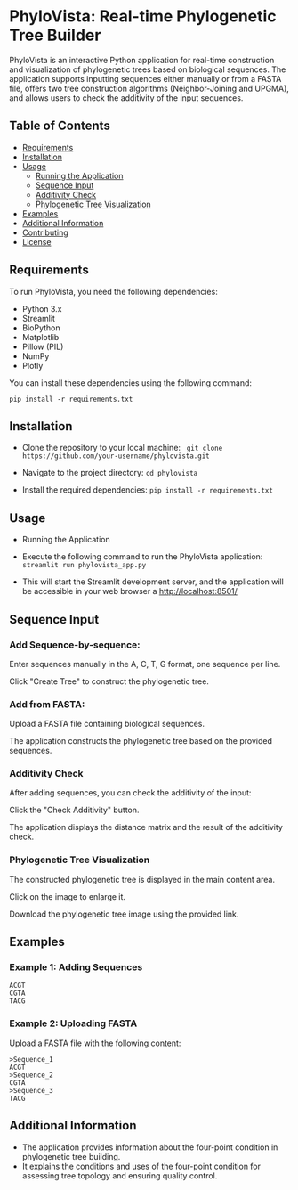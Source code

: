 # PhyloVista: Real-time Phylogenetic Tree Builder

PhyloVista is an interactive Python application for real-time construction and visualization of phylogenetic trees based on biological sequences. The application supports inputting sequences either manually or from a FASTA file, offers two tree construction algorithms (Neighbor-Joining and UPGMA), and allows users to check the additivity of the input sequences.

## Table of Contents
- [Requirements](#requirements)
- [Installation](#installation)
- [Usage](#usage)
  - [Running the Application](#running-the-application)
  - [Sequence Input](#sequence-input)
  - [Additivity Check](#additivity-check)
  - [Phylogenetic Tree Visualization](#phylogenetic-tree-visualization)
- [Examples](#examples)
- [Additional Information](#additional-information)
- [Contributing](#contributing)
- [License](#license)

## Requirements

To run PhyloVista, you need the following dependencies:

- Python 3.x
- Streamlit
- BioPython
- Matplotlib
- Pillow (PIL)
- NumPy
- Plotly

You can install these dependencies using the following command:

```
pip install -r requirements.txt
```

## Installation

- Clone the repository to your local machine:
``` git clone https://github.com/your-username/phylovista.git```

- Navigate to the project directory:
```cd phylovista```

- Install the required dependencies:
```pip install -r requirements.txt```

## Usage
- Running the Application
- Execute the following command to run the PhyloVista application:
```streamlit run phylovista_app.py```

- This will start the Streamlit development server, and the application will be accessible in your web browser a [http://localhost:8501/](http://localhost:8501/)

## Sequence Input
### Add Sequence-by-sequence:

Enter sequences manually in the A, C, T, G format, one sequence per line.

Click "Create Tree" to construct the phylogenetic tree.

### Add from FASTA:

Upload a FASTA file containing biological sequences.

The application constructs the phylogenetic tree based on the provided sequences.

### Additivity Check

After adding sequences, you can check the additivity of the input:

Click the "Check Additivity" button.

The application displays the distance matrix and the result of the additivity check.

### Phylogenetic Tree Visualization

The constructed phylogenetic tree is displayed in the main content area.

Click on the image to enlarge it.

Download the phylogenetic tree image using the provided link.

## Examples
### Example 1: Adding Sequences

```
ACGT
CGTA
TACG
```

### Example 2: Uploading FASTA
Upload a FASTA file with the following content:
```
>Sequence_1
ACGT
>Sequence_2
CGTA
>Sequence_3
TACG
```

## Additional Information
- The application provides information about the four-point condition in phylogenetic tree building.
- It explains the conditions and uses of the four-point condition for assessing tree topology and ensuring quality control.